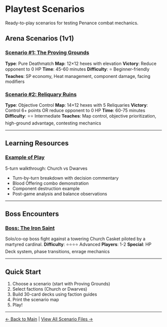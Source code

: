 # Playtest Scenarios

Ready-to-play scenarios for testing Penance combat mechanics.

## Arena Scenarios (1v1)

### [Scenario #1: The Proving Grounds](01-proving-grounds.md)
**Type**: Pure Deathmatch
**Map**: 12×12 hexes with elevation
**Victory**: Reduce opponent to 0 HP
**Time**: 45-60 minutes
**Difficulty**: ⭐ Beginner-friendly
**Teaches**: SP economy, Heat management, component damage, facing modifiers

### [Scenario #2: Reliquary Ruins](02-reliquary-ruins.md)
**Type**: Objective Control
**Map**: 14×12 hexes with 5 Reliquaries
**Victory**: Control 6+ points OR reduce opponent to 0 HP
**Time**: 60-75 minutes
**Difficulty**: ⭐⭐ Intermediate
**Teaches**: Map control, objective prioritization, high-ground advantage, contesting mechanics

---

## Learning Resources

### [Example of Play](example-of-play.md)
5-turn walkthrough: Church vs Dwarves
- Turn-by-turn breakdown with decision commentary
- Blood Offering combo demonstration
- Component destruction example
- Post-game analysis and balance observations

---

## Boss Encounters

### [Boss: The Iron Saint](boss-iron-saint.md)
Solo/co-op boss fight against a towering Church Casket piloted by a martyred cardinal.
**Difficulty**: ⭐⭐⭐⭐ Advanced
**Players**: 1-2
**Special**: HP Deck system, phase transitions, enrage mechanics

---

## Quick Start

1. Choose a scenario (start with Proving Grounds)
2. Select factions (Church or Dwarves)
3. Build 30-card decks using faction guides
4. Print the scenario map
5. Play!

---

[← Back to Main](../index.html) | [View All Scenario Files →](https://github.com/KeeberGoblin/penance/tree/main/docs/scenarios)
